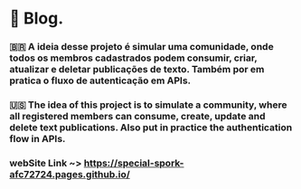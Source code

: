 # 📝 Blog.

### 🇧🇷 A ideia desse projeto é simular uma comunidade, onde todos os membros cadastrados podem consumir, criar, atualizar e deletar publicações de texto. Também por em pratica o fluxo de autenticação em APIs.

### 🇺🇸 The idea of this project is to simulate a community, where all registered members can consume, create, update and delete text publications. Also put in practice the authentication flow in APIs.

### webSite Link ~> https://special-spork-afc72724.pages.github.io/

